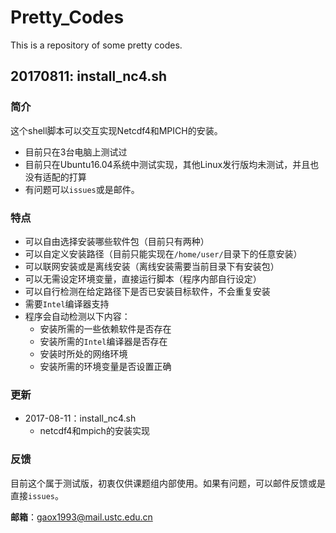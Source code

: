 # Pretty_Codes
This is a repository of some pretty codes.



## 20170811: install_nc4.sh

### 简介

这个shell脚本可以交互实现Netcdf4和MPICH的安装。

- 目前只在3台电脑上测试过
- 目前只在Ubuntu16.04系统中测试实现，其他Linux发行版均未测试，并且也没有适配的打算
- 有问题可以`issues`或是邮件。



### 特点

- 可以自由选择安装哪些软件包（目前只有两种）
- 可以自定义安装路径（目前只能实现在`/home/user/`目录下的任意安装）
- 可以联网安装或是离线安装（离线安装需要当前目录下有安装包）
- 可以无需设定环境变量，直接运行脚本（程序内部自行设定）
- 可以自行检测在给定路径下是否已安装目标软件，不会重复安装
- 需要`Intel`编译器支持
- 程序会自动检测以下内容：
  - 安装所需的一些依赖软件是否存在
  - 安装所需的`Intel`编译器是否存在
  - 安装时所处的网络环境
  - 安装所需的环境变量是否设置正确



### 更新

- 2017-08-11：install_nc4.sh
  - netcdf4和mpich的安装实现





### 反馈

目前这个属于测试版，初衷仅供课题组内部使用。如果有问题，可以邮件反馈或是直接`issues`。

**邮箱**：gaox1993@mail.ustc.edu.cn
